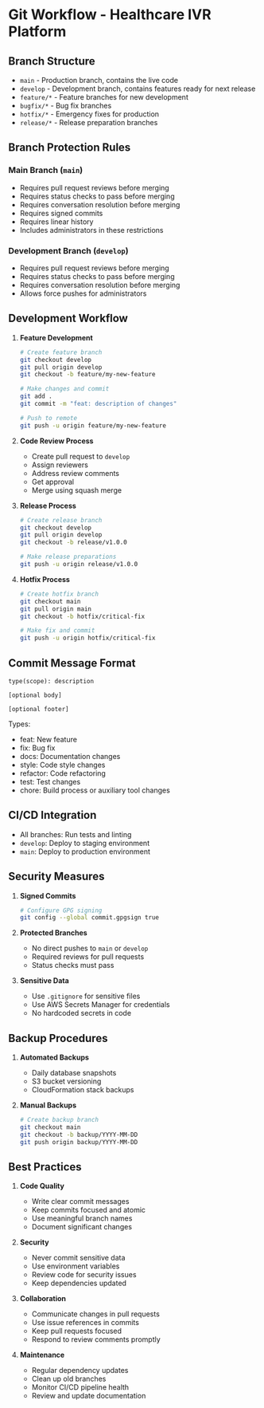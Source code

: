 # Git Workflow - Healthcare IVR Platform

## Branch Structure

- `main` - Production branch, contains the live code
- `develop` - Development branch, contains features ready for next release
- `feature/*` - Feature branches for new development
- `bugfix/*` - Bug fix branches
- `hotfix/*` - Emergency fixes for production
- `release/*` - Release preparation branches

## Branch Protection Rules

### Main Branch (`main`)
- Requires pull request reviews before merging
- Requires status checks to pass before merging
- Requires conversation resolution before merging
- Requires signed commits
- Requires linear history
- Includes administrators in these restrictions

### Development Branch (`develop`)
- Requires pull request reviews before merging
- Requires status checks to pass before merging
- Requires conversation resolution before merging
- Allows force pushes for administrators

## Development Workflow

1. **Feature Development**
   ```bash
   # Create feature branch
   git checkout develop
   git pull origin develop
   git checkout -b feature/my-new-feature
   
   # Make changes and commit
   git add .
   git commit -m "feat: description of changes"
   
   # Push to remote
   git push -u origin feature/my-new-feature
   ```

2. **Code Review Process**
   - Create pull request to `develop`
   - Assign reviewers
   - Address review comments
   - Get approval
   - Merge using squash merge

3. **Release Process**
   ```bash
   # Create release branch
   git checkout develop
   git pull origin develop
   git checkout -b release/v1.0.0
   
   # Make release preparations
   git push -u origin release/v1.0.0
   ```

4. **Hotfix Process**
   ```bash
   # Create hotfix branch
   git checkout main
   git pull origin main
   git checkout -b hotfix/critical-fix
   
   # Make fix and commit
   git push -u origin hotfix/critical-fix
   ```

## Commit Message Format

```
type(scope): description

[optional body]

[optional footer]
```

Types:
- feat: New feature
- fix: Bug fix
- docs: Documentation changes
- style: Code style changes
- refactor: Code refactoring
- test: Test changes
- chore: Build process or auxiliary tool changes

## CI/CD Integration

- All branches: Run tests and linting
- `develop`: Deploy to staging environment
- `main`: Deploy to production environment

## Security Measures

1. **Signed Commits**
   ```bash
   # Configure GPG signing
   git config --global commit.gpgsign true
   ```

2. **Protected Branches**
   - No direct pushes to `main` or `develop`
   - Required reviews for pull requests
   - Status checks must pass

3. **Sensitive Data**
   - Use `.gitignore` for sensitive files
   - Use AWS Secrets Manager for credentials
   - No hardcoded secrets in code

## Backup Procedures

1. **Automated Backups**
   - Daily database snapshots
   - S3 bucket versioning
   - CloudFormation stack backups

2. **Manual Backups**
   ```bash
   # Create backup branch
   git checkout main
   git checkout -b backup/YYYY-MM-DD
   git push origin backup/YYYY-MM-DD
   ```

## Best Practices

1. **Code Quality**
   - Write clear commit messages
   - Keep commits focused and atomic
   - Use meaningful branch names
   - Document significant changes

2. **Security**
   - Never commit sensitive data
   - Use environment variables
   - Review code for security issues
   - Keep dependencies updated

3. **Collaboration**
   - Communicate changes in pull requests
   - Use issue references in commits
   - Keep pull requests focused
   - Respond to review comments promptly

4. **Maintenance**
   - Regular dependency updates
   - Clean up old branches
   - Monitor CI/CD pipeline health
   - Review and update documentation 